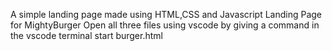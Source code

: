 A simple landing page made using HTML,CSS and Javascript 
Landing Page for MightyBurger
Open all three files using vscode by giving a command in the vscode terminal start burger.html
